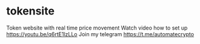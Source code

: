 # tokensite
Token website with real time price movement
Watch video how to set up https://youtu.be/q6rtE1lzLLo
Join my telegram https://t.me/automatecrypto
